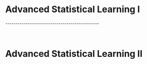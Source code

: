 # Advanced Statistical Learning I #

<p>----------------------------------------------</p><br>

# Advanced Statistical Learning II #
